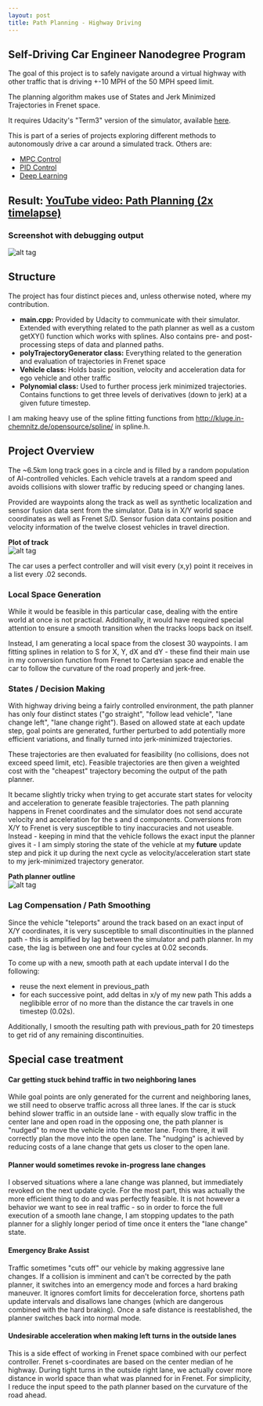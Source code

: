 ```yaml
---
layout: post
title: Path Planning - Highway Driving
---
```

## Self-Driving Car Engineer Nanodegree Program

The goal of this project is to safely navigate around a virtual highway with other traffic that is driving +-10 MPH of the 50 MPH speed limit.

The planning algorithm makes use of States and Jerk Minimized Trajectories in Frenet space.

It requires Udacity's "Term3" version of the simulator, available [here](https://github.com/udacity/self-driving-car-sim/releases).

This is part of a series of projects exploring different methods to autonomously drive a car around a simulated track. Others are:
* [MPC Control](https://github.com/merbar/CarND-MPC-Project)
* [PID Control](https://github.com/merbar/CarND-PID-Control-Project)
* [Deep Learning](https://github.com/merbar/CarND-Behavioral-Cloning-P3)

## Result: [YouTube video: Path Planning (2x timelapse)](https://www.youtube.com/watch?v=enjdlzo3z2M)

### Screenshot with debugging output

![alt tag](https://github.com/merbar/CarND-Path-Planning-Project/blob/master/img/screenshot.jpg "Screenshot with debugging output")

## Structure

The project has four distinct pieces and, unless otherwise noted, where my contribution.
- **main.cpp:** Provided by Udacity to communicate with their simulator. Extended with everything related to the path planner as well as a custom getXY() function which works with splines. Also contains pre- and post-processing steps of data and planned paths.
- **polyTrajectoryGenerator class:** Everything related to the generation and evaluation of trajectories in Frenet space
- **Vehicle class:** Holds basic position, velocity and acceleration data for ego vehicle and other traffic
- **Polynomial class:** Used to further process jerk minimized trajectories. Contains functions to get three levels of derivatives (down to jerk) at a given future timestep.

I am making heavy use of the spline fitting functions from http://kluge.in-chemnitz.de/opensource/spline/ in spline.h.

## Project Overview

The ~6.5km long track goes in a circle and is filled by a random population of AI-controlled vehicles. Each vehicle travels at a random speed and avoids collisions with slower traffic by reducing speed or changing lanes.

Provided are waypoints along the track as well as synthetic localization and sensor fusion data sent from the simulator. Data is in X/Y world space coordinates as well as Frenet S/D. Sensor fusion data contains position and velocity information of the twelve closest vehicles in travel direction.

**Plot of track**  
![alt tag](https://github.com/merbar/CarND-Path-Planning-Project/blob/master/img/plot_track.png "Plot of track")

The car uses a perfect controller and will visit every (x,y) point it receives in a list every .02 seconds.

### Local Space Generation

While it would be feasible in this particular case, dealing with the entire world at once is not practical. Additionally, it would have required special attention to ensure a smooth transition when the tracks loops back on itself.

Instead, I am generating a local space from the closest 30 waypoints. I am fitting splines in relation to S for X, Y, dX and dY - these find their main use in my conversion function from Frenet to Cartesian space and enable the car to follow the curvature of the road properly and jerk-free.

### States / Decision Making

With highway driving being a fairly controlled environment, the path planner has only four distinct states ("go straight", "follow lead vehicle", "lane change left", "lane change right"). Based on allowed state at each update step, goal points are generated, further perturbed to add potentially more efficient variations, and finally turned into jerk-minimized trajectories.

These trajectories are then evaluated for feasibility (no collisions, does not exceed speed limit, etc). Feasible trajectories are then given a weighted cost with the "cheapest" trajectory becoming the output of the path planner. 

It became slightly tricky when trying to get accurate start states for velocity and acceleration to generate feasible trajectories. The path planning happens in Frenet coordinates and the simulator does not send accurate velocity and acceleration for the s and d components. Conversions from X/Y to Frenet is very susceptible to tiny inaccuracies and not useable. Instead - keeping in mind that the vehicle follows the exact input the planner gives it - I am simply storing the state of the vehicle at my **future** update step and pick it up during the next cycle as velocity/acceleration start state to my jerk-minimized trajectory generator.

**Path planner outline**  
![alt tag](https://github.com/merbar/CarND-Path-Planning-Project/blob/master/img/pathplanner.png "Path planner outline")

### Lag Compensation / Path Smoothing

Since the vehicle "teleports" around the track based on an exact input of X/Y coordinates, it is very susceptible to small discontinuities in the planned path - this is amplified by lag between the simulator and path planner. In my case, the lag is between one and four cycles at 0.02 seconds.

To come up with a new, smooth path at each update interval I do the following:
- reuse the next element in previous_path
- for each successive point, add deltas in x/y of my new path
This adds a neglibible error of no more than the distance the car travels in one timestep (0.02s).

Additionally, I smooth the resulting path with previous_path for 20 timesteps to get rid of any remaining discontinuities.

## Special case treatment

#### Car getting stuck behind traffic in two neighboring lanes

While goal points are only generated for the current and neighboring lanes, we still need to observe traffic across all three lanes. If the car is stuck behind slower traffic in an outside lane - with equally slow traffic in the center lane and open road in the opposing one, the path planner is "nudged" to move the vehicle into the center lane. From there, it will correctly plan the move into the open lane. The "nudging" is achieved by reducing costs of a lane change that gets us closer to the open lane.

#### Planner would sometimes revoke in-progress lane changes

I observed situations where a lane change was planned, but immediately revoked on the next update cycle. For the most part, this was actually the more efficient thing to do and was perfectly feasible. It is not however a behavior we want to see in real traffic - so in order to force the full execution of a smooth lane change, I am stopping updates to the path planner for a slighly longer period of time once it enters the "lane change" state.

#### Emergency Brake Assist

Traffic sometimes "cuts off" our vehicle by making aggressive lane changes. If a collision is imminent and can't be corrected by the path planner, it switches into an emergency mode and forces a hard braking maneuver. It ignores comfort limits for decceleration force, shortens path update intervals and disallows lane changes (which are dangerous combined with the hard braking). Once a safe distance is reestablished, the planner switches back into normal mode.

#### Undesirable acceleration when making left turns in the outside lanes

This is a side effect of working in Frenet space combined with our perfect controller. Frenet s-coordinates are based on the center median of he highway. During tight turns in the outside right lane, we actually cover more distance in world space than what was planned for in Frenet. For simplicity, I reduce the input speed to the path planner based on the curvature of the road ahead.
